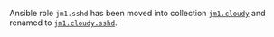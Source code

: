 Ansible role `jm1.sshd` has been moved into collection
[`jm1.cloudy`](https://github.com/JM1/ansible-collection-jm1-cloudy) and renamed to
[`jm1.cloudy.sshd`](https://github.com/JM1/ansible-collection-jm1-cloudy/tree/master/roles/sshd).
